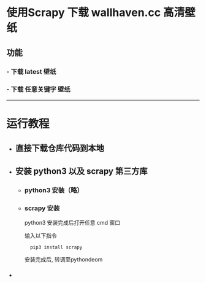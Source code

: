 # 使用Scrapy 下载 wallhaven.cc 高清壁纸

## 功能
### - 下载 latest 壁纸 
### - 下载 任意关键字 壁纸 ###
---
# 运行教程
+ ## 直接下载仓库代码到本地
+ ## 安装 python3 以及 scrapy 第三方库
    - ### python3 安装（略）
    - ### scrapy 安装 
        python3 安装完成后打开任意 cmd 窗口

        输入以下指令

            pip3 install scrapy

        安装完成后, 转调至pythondeom
+ ### 

